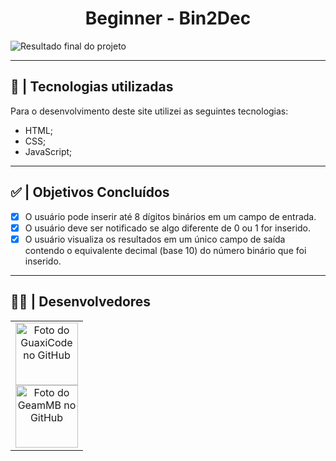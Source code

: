 <h1 align="center">  Beginner - Bin2Dec  </h1>

![Resultado final do projeto](https://cdn.discordapp.com/attachments/1190733880836235356/1190733898800447580/image.png)

---

## 💼 | Tecnologias utilizadas

Para o desenvolvimento deste site utilizei as seguintes tecnologias:

- HTML;
- CSS;
- JavaScript;

---

## ✅ | Objetivos Concluídos

-   [X] O usuário pode inserir até 8 dígitos binários em um campo de entrada.
-   [X] O usuário deve ser notificado se algo diferente de 0 ou 1 for inserido.
-   [X] O usuário visualiza os resultados em um único campo de saída contendo o equivalente decimal (base 10) do número binário que foi inserido.

---

## 👩‍💻 | Desenvolvedores

<table>
    <tr>
        <td align="center">
            <a href="https://github.com/GuaxiCode">
                <img src="https://avatars3.githubusercontent.com/u/103534814" width="100px;" alt="Foto do GuaxiCode no GitHub"/><br>
            </a>
            <a href="https://github.com/GeamMB">
                <img src="https://avatars3.githubusercontent.com/u/131729391" width="100px;" alt="Foto do GeamMB no GitHub"/><br>
            </a>
        </td>
    </tr>
</table>